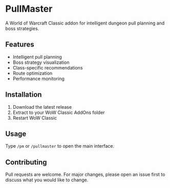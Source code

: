 # PullMaster

A World of Warcraft Classic addon for intelligent dungeon pull planning and boss strategies.

## Features

- Intelligent pull planning
- Boss strategy visualization
- Class-specific recommendations
- Route optimization
- Performance monitoring

## Installation

1. Download the latest release
2. Extract to your WoW Classic AddOns folder
3. Restart WoW Classic

## Usage

Type `/pm` or `/pullmaster` to open the main interface.

## Contributing

Pull requests are welcome. For major changes, please open an issue first to discuss what you would like to change.